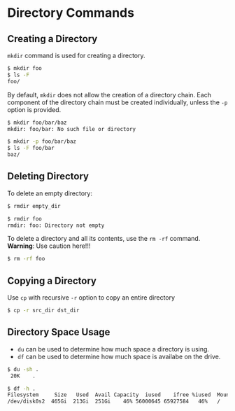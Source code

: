 # Directory Commands

## Creating a Directory
`mkdir` command is used for creating a directory.

```bash
$ mkdir foo
$ ls -F
foo/
```

By default, `mkdir` does not allow the creation of a directory chain.  Each component of the directory chain must be created individually, unless the `-p` option is provided.
```bash
$ mkdir foo/bar/baz
mkdir: foo/bar: No such file or directory

$ mkdir -p foo/bar/baz
$ ls -F foo/bar
baz/
```

## Deleting Directory
To delete an empty directory:
```bash
$ rmdir empty_dir

$ rmdir foo
rmdir: foo: Directory not empty
```

To delete a directory and all its contents, use the `rm -rf` command. **Warning**: Use caution here!!!
```bash
$ rm -rf foo
```

## Copying a Directory
Use `cp` with recursive `-r` option to copy an entire directory
```bash
$ cp -r src_dir dst_dir
```

## Directory Space Usage
* `du` can be used to determine how much space a directory is using.
* `df` can be used to determine how much space is availabe on the drive.

```bash
$ du -sh .
 20K	.

$ df -h .
Filesystem     Size   Used  Avail Capacity  iused    ifree %iused  Mounted on
/dev/disk0s2  465Gi  213Gi  251Gi    46% 56000645 65927584   46%   /
```
